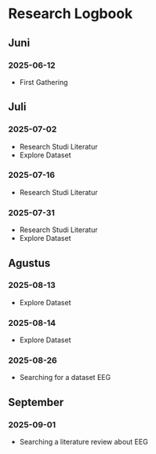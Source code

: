 # Research Logbook

## Juni

### 2025-06-12

- First Gathering

## Juli

### 2025-07-02

- Research Studi Literatur
- Explore Dataset

### 2025-07-16

- Research Studi Literatur

### 2025-07-31

- Research Studi Literatur
- Explore Dataset

## Agustus

### 2025-08-13

- Explore Dataset

### 2025-08-14

- Explore Dataset

### 2025-08-26

- Searching for a dataset EEG

## September

### 2025-09-01

- Searching a literature review about EEG
